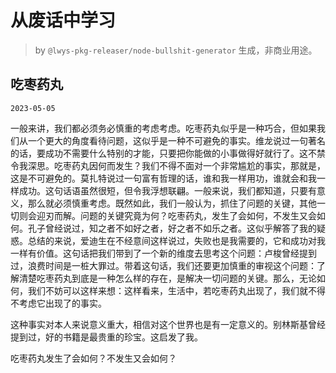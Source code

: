 # 从废话中学习

> by `@lwys-pkg-releaser/node-bullshit-generator` 生成，非商业用途。

## 吃枣药丸

`2023-05-05`

一般来讲，我们都必须务必慎重的考虑考虑。吃枣药丸似乎是一种巧合，但如果我们从一个更大的角度看待问题，这似乎是一种不可避免的事实。维龙说过一句著名的话，要成功不需要什么特别的才能，只要把你能做的小事做得好就行了。这不禁令我深思。吃枣药丸因何而发生？我们不得不面对一个非常尴尬的事实，那就是，这是不可避免的。莫扎特说过一句富有哲理的话，谁和我一样用功，谁就会和我一样成功。这句话语虽然很短，但令我浮想联翩。一般来说，我们都知道，只要有意义，那么就必须慎重考虑。既然如此，我们一般认为，抓住了问题的关键，其他一切则会迎刃而解。问题的关键究竟为何？吃枣药丸，发生了会如何，不发生又会如何。孔子曾经说过，知之者不如好之者，好之者不如乐之者。这似乎解答了我的疑惑。总结的来说，爱迪生在不经意间这样说过，失败也是我需要的，它和成功对我一样有价值。这句话把我们带到了一个新的维度去思考这个问题：卢梭曾经提到过，浪费时间是一桩大罪过。带着这句话，我们还要更加慎重的审视这个问题：了解清楚吃枣药丸到底是一种怎么样的存在，是解决一切问题的关键。那么，无论如何，我们不妨可以这样来想：这样看来，生活中，若吃枣药丸出现了，我们就不得不考虑它出现了的事实。

这种事实对本人来说意义重大，相信对这个世界也是有一定意义的。别林斯基曾经提到过，好的书籍是最贵重的珍宝。这启发了我。

吃枣药丸发生了会如何？不发生又会如何？